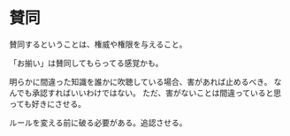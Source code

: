 # 賛同

賛同するということは、権威や権限を与えること。

「お揃い」は賛同してもらってる感覚かも。

明らかに間違った知識を誰かに吹聴している場合、害があれば止めるべき。
なんでも承認すればいいわけではない。
ただ、害がないことは間違っていると思っても好きにさせる。

ルールを変える前に破る必要がある。追認させる。
